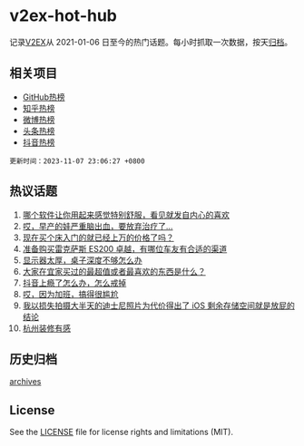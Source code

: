 # v2ex-hot-hub

 记录[V2EX](https://www.v2ex.com/)从 2021-01-06 日至今的热门话题。每小时抓取一次数据，按天[归档](archives)。
 
 ## 相关项目

- [GitHub热榜](https://github.com/snaildev/github-hot-hub)
- [知乎热榜](https://github.com/snaildev/zhihu-hot-hub)
- [微博热榜](https://github.com/snaildev/weibo-hot-hub)
- [头条热榜](https://github.com/snaildev/toutiao-hot-hub)
- [抖音热榜](https://github.com/snaildev/douyin-hot-hub)


 `更新时间：2023-11-07 23:06:27 +0800`

## 热议话题

1. [哪个软件让你用起来感觉特别舒服，看见就发自内心的喜欢](https://www.v2ex.com/t/989398)
1. [哎，早产的娃严重脑出血，要放弃治疗了...](https://www.v2ex.com/t/989504)
1. [现在买个床入门的就已经上万的价格了吗？](https://www.v2ex.com/t/989331)
1. [准备购买雷克萨斯 ES200 卓越，有哪位车友有合适的渠道](https://www.v2ex.com/t/989387)
1. [显示器太厚，桌子深度不够怎么办](https://www.v2ex.com/t/989334)
1. [大家在宜家买过的最超值或者最喜欢的东西是什么？](https://www.v2ex.com/t/989343)
1. [抖音上瘾了怎么办，怎么戒掉](https://www.v2ex.com/t/989306)
1. [哎，因为加班，搞得很尴尬](https://www.v2ex.com/t/989457)
1. [我以损失拍摄大半天的迪士尼照片为代价得出了 iOS 剩余存储空间就是放屁的结论](https://www.v2ex.com/t/989309)
1. [杭州装修有感](https://www.v2ex.com/t/989353)

## 历史归档

[archives](archives)

## License

See the [LICENSE](LICENSE) file for license rights and limitations (MIT).
